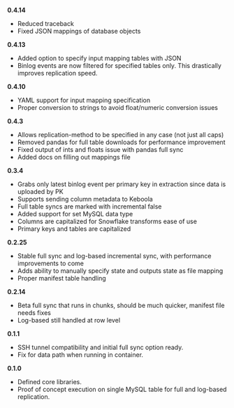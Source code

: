 **0.4.14**
- Reduced traceback
- Fixed JSON mappings of database objects

**0.4.13**
- Added option to specify input mapping tables with JSON
- Binlog events are now filtered for specified tables only. This drastically improves replication speed.

**0.4.10**

- YAML support for input mapping specification
- Proper conversion to strings to avoid float/numeric conversion issues

**0.4.3**

- Allows replication-method to be specified in any case (not just all caps)
- Removed pandas for full table downloads for performance improvement
- Fixed output of ints and floats issue with pandas full sync
- Added docs on filling out mappings file

**0.3.4**

- Grabs only latest binlog event per primary key in extraction since data is uploaded by PK
- Supports sending column metadata to Keboola
- Full table syncs are marked with incremental false
- Added support for set MySQL data type
- Columns are capitalized for Snowflake transforms ease of use
- Primary keys and tables are capitalized

**0.2.25**

- Stable full sync and log-based incremental sync, with performance improvements to come
- Adds ability to manually specify state and outputs state as file mapping
- Proper manifest table handling

**0.2.14**

- Beta full sync that runs in chunks, should be much quicker, manifest file needs fixes
- Log-based still handled at row level

**0.1.1**

- SSH tunnel compatibility and initial full sync option ready.
- Fix for data path when running in container.

**0.1.0**

- Defined core libraries.
- Proof of concept execution on single MySQL table for full and log-based replication.